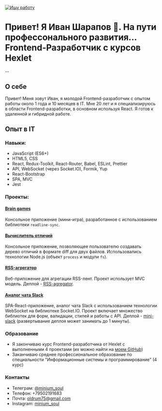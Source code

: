 [![Ищу работу](https://img.shields.io/badge/Ищу_работу-зеленый)]()

# Привет! Я Иван Шарапов 👋. На пути профессонального развития... Frontend-Разработчик с курсов Hexlet

--

## О себе

Привет! Меня зовут Иван, я молодой Frontend-разработчик с опытом работы около 1 года и 10 месяцев в IT. Мне 20 лет и я специализируюсь в области Frontend-разработки, в основном используя React. Я готов к удаленной и гибридной работе.

## Опыт в IT

### Навыки:

- JavaScript (ES6+)
- HTML5, CSS
- React, Redux-Toolkit, React-Router, Babel, ESLint, Prettier
- API, WebSocket (через Socket.IO), Formik, Yup
- React-Bootstrap
- SPA, MVC
- Jest

### Проекты:

#### [Brain games](https://github.com/phenixBolseChemTree/frontend-project-lvl1)
Консольное приложение (мини-игра), разработанное с использованием библиотеки `readline-sync`.

#### [Вычислитель отличий](https://github.com/phenixBolseChemTree/frontend-project-lvl2)
Консольное приложение, позволяющее пользователю создавать дерево отличий в формате diff для двух файлов. Использовались технологии Node.js (объект `process` и модули `fs`).

#### [RSS-агрегатор](https://github.com/phenixBolseChemTree/frontend-project-11)
Веб-приложение для агрегации RSS-лент. Проект использует MVC модель. Деплой - [RSS-agregator](https://frontend-project-11-whm4.vercel.app/).

#### [Аналог чата Slack](https://github.com/phenixBolseChemTree/frontend-project-12)
SPA-React-приложение, аналог чата Slack с использованием технологии WebSocket на библиотеке Socket.IO. Проект включает множество библиотек для форм, валидации, стилей и работы с API. Деплой - [mini-slack](https://hexlet-chat-2-mtxj.onrender.com) (развертывание деплоя может занимать до 1 минуты).


### Образование

- Я закончиваю курс Frontend-разработчика от Hexlet с выполненными 4 проектами (их можно найти на [моем GitHub](https://github.com/phenixBolseChemTree))
- Заканчиваю среднее профессиональное образование по специальности "Информационные системы и программирование" (4 курс)

### Контакты

- Телеграм: [@minium_soul](https://t.me/minium_soul)
- Телефон: +79502191683
- Почта: oldrum75@gmail.com
- Instagram: [minium_soul](https://www.instagram.com/minium_soul)
